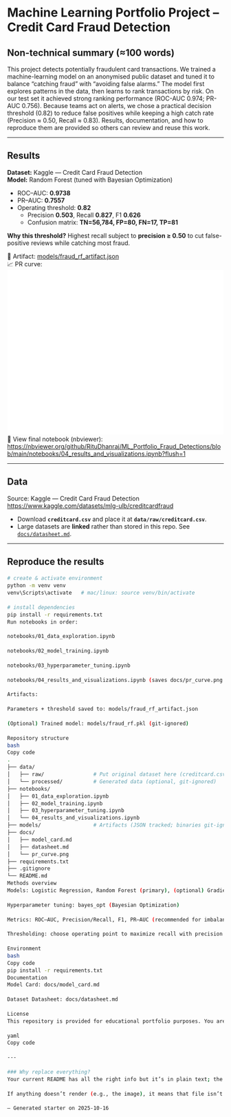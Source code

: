 # Machine Learning Portfolio Project – Credit Card Fraud Detection

## Non-technical summary (≈100 words)
This project detects potentially fraudulent card transactions. We trained a machine-learning model on an anonymised public dataset and tuned it to balance “catching fraud” with “avoiding false alarms.” The model first explores patterns in the data, then learns to rank transactions by risk. On our test set it achieved strong ranking performance (ROC-AUC 0.974; PR-AUC 0.756). Because teams act on alerts, we chose a practical decision threshold (0.82) to reduce false positives while keeping a high catch rate (Precision ≈ 0.50, Recall ≈ 0.83). Results, documentation, and how to reproduce them are provided so others can review and reuse this work.

---

## Results
**Dataset:** Kaggle — Credit Card Fraud Detection  
**Model:** Random Forest (tuned with Bayesian Optimization)

- ROC–AUC: **0.9738**  
- PR–AUC: **0.7557**  
- Operating threshold: **0.82**  
  - Precision **0.503**, Recall **0.827**, F1 **0.626**  
  - Confusion matrix: **TN=56,784, FP=80, FN=17, TP=81**

**Why this threshold?** Highest recall subject to **precision ≥ 0.50** to cut false-positive reviews while catching most fraud.

📄 Artifact: [models/fraud_rf_artifact.json](models/fraud_rf_artifact.json)  
📈 PR curve:  
![Precision–Recall curve](docs/pr_curve.png)  
👀 View final notebook (nbviewer):  
https://nbviewer.org/github/RituDhanraj/ML_Portfolio_Fraud_Detections/blob/main/notebooks/04_results_and_visualizations.ipynb?flush=1

---

## Data
Source: Kaggle — Credit Card Fraud Detection  
https://www.kaggle.com/datasets/mlg-ulb/creditcardfraud

- Download **`creditcard.csv`** and place it at **`data/raw/creditcard.csv`**.  
- Large datasets are **linked** rather than stored in this repo. See [`docs/datasheet.md`](docs/datasheet.md).

---

## Reproduce the results

```bash
# create & activate environment
python -m venv venv
venv\Scripts\activate   # mac/linux: source venv/bin/activate

# install dependencies
pip install -r requirements.txt
Run notebooks in order:

notebooks/01_data_exploration.ipynb

notebooks/02_model_training.ipynb

notebooks/03_hyperparameter_tuning.ipynb

notebooks/04_results_and_visualizations.ipynb (saves docs/pr_curve.png and reports final metrics)

Artifacts:

Parameters + threshold saved to: models/fraud_rf_artifact.json

(Optional) Trained model: models/fraud_rf.pkl (git-ignored)

Repository structure
bash
Copy code
.
├── data/
│   ├── raw/                # Put original dataset here (creditcard.csv)
│   └── processed/          # Generated data (optional, git-ignored)
├── notebooks/
│   ├── 01_data_exploration.ipynb
│   ├── 02_model_training.ipynb
│   ├── 03_hyperparameter_tuning.ipynb
│   └── 04_results_and_visualizations.ipynb
├── models/                 # Artifacts (JSON tracked; binaries git-ignored)
├── docs/
│   ├── model_card.md
│   ├── datasheet.md
│   └── pr_curve.png
├── requirements.txt
├── .gitignore
└── README.md
Methods overview
Models: Logistic Regression, Random Forest (primary), (optional) Gradient Boosting

Hyperparameter tuning: bayes_opt (Bayesian Optimization)

Metrics: ROC–AUC, Precision/Recall, F1, PR–AUC (recommended for imbalance)

Thresholding: choose operating point to maximize recall with precision ≥ 0.50

Environment
bash
Copy code
pip install -r requirements.txt
Documentation
Model Card: docs/model_card.md

Dataset Datasheet: docs/datasheet.md

License
This repository is provided for educational portfolio purposes. You are responsible for complying with the dataset license on Kaggle.

yaml
Copy code

---

### Why replace everything?
Your current README has all the right info but it’s in plain text; the version above fixes headings, bullets, code blocks, links, and embeds the PR curve image so markers can scan it quickly.

If anything doesn’t render (e.g., the image), it means that file isn’t in the repo yet—upload it to the path shown and it will work immediately.

— Generated starter on 2025-10-16
